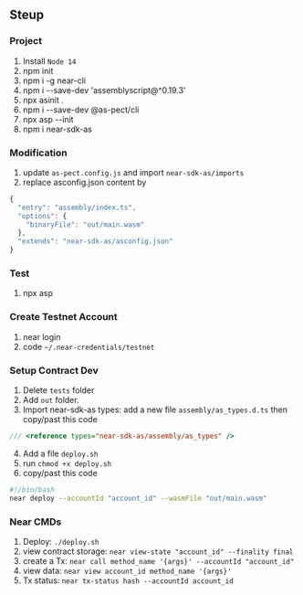 ## Steup

### Project

1. Install `Node 14`
2. npm init
3. npm i -g near-cli
4. npm i --save-dev 'assemblyscript@^0.19.3'
5. npx asinit .
6. npm i --save-dev @as-pect/cli
7. npx asp --init
8. npm i near-sdk-as

### Modification

1. update `as-pect.config.js` and import `near-sdk-as/imports`
2. replace asconfig.json content by
```js
{
  "entry": "assembly/index.ts",
  "options": {
    "binaryFile": "out/main.wasm"
  },
  "extends": "near-sdk-as/asconfig.json"
}
``` 
### Test

1. npx asp

### Create Testnet Account

1. near login
2. code `~/.near-credentials/testnet`

### Setup Contract Dev

1. Delete `tests` folder
2. Add `out` folder.
3. Import near-sdk-as types: add a new file `assembly/as_types.d.ts` then copy/past this code
```js
/// <reference types="near-sdk-as/assembly/as_types" />
```
4. Add a file `deploy.sh`
5. run `chmod +x deploy.sh`
6. copy/past this code

```sh
#!/bin/bash
near deploy --accountId "account_id" --wasmFile "out/main.wasm"
```

### Near CMDs

1. Deploy: `./deploy.sh`
2. view contract storage: `near view-state "account_id" --finality final`
3. create a Tx: `near call method_name '{args}' --accountId "account_id"`
4. view data: `near view account_id method_name '{args}'`
5. Tx status: `near tx-status hash --accountId account_id`

